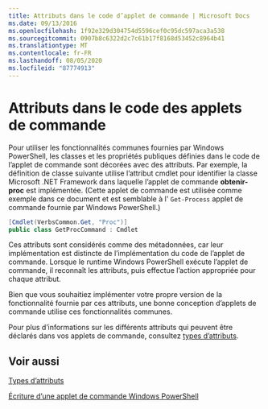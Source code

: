```yaml
---
title: Attributs dans le code d’applet de commande | Microsoft Docs
ms.date: 09/13/2016
ms.openlocfilehash: 1f92e329d304754d5596cef0c95dc597aca3a538
ms.sourcegitcommit: 0907b8c6322d2c7c61b17f8168d53452c8964b41
ms.translationtype: MT
ms.contentlocale: fr-FR
ms.lasthandoff: 08/05/2020
ms.locfileid: "87774913"
---
```

# <a name="attributes-in-cmdlet-code"></a>Attributs dans le code des applets de commande

Pour utiliser les fonctionnalités communes fournies par Windows PowerShell, les classes et les propriétés publiques définies dans le code de l’applet de commande sont décorées avec des attributs. Par exemple, la définition de classe suivante utilise l’attribut cmdlet pour identifier la classe Microsoft .NET Framework dans laquelle l’applet de commande **obtenir-proc** est implémentée. (Cette applet de commande est utilisée comme exemple dans ce document et est semblable à l' `Get-Process` applet de commande fournie par Windows PowerShell.)

```csharp
[Cmdlet(VerbsCommon.Get, "Proc")]
public class GetProcCommand : Cmdlet
```

Ces attributs sont considérés comme des métadonnées, car leur implémentation est distincte de l’implémentation du code de l’applet de commande. Lorsque le runtime Windows PowerShell exécute l’applet de commande, il reconnaît les attributs, puis effectue l’action appropriée pour chaque attribut.

Bien que vous souhaitiez implémenter votre propre version de la fonctionnalité fournie par ces attributs, une bonne conception d’applets de commande utilise ces fonctionnalités communes.

Pour plus d’informations sur les différents attributs qui peuvent être déclarés dans vos applets de commande, consultez [types d’attributs](./attribute-types.md).

## <a name="see-also"></a>Voir aussi

[Types d’attributs](./attribute-types.md)

[Écriture d’une applet de commande Windows PowerShell](./writing-a-windows-powershell-cmdlet.md)
